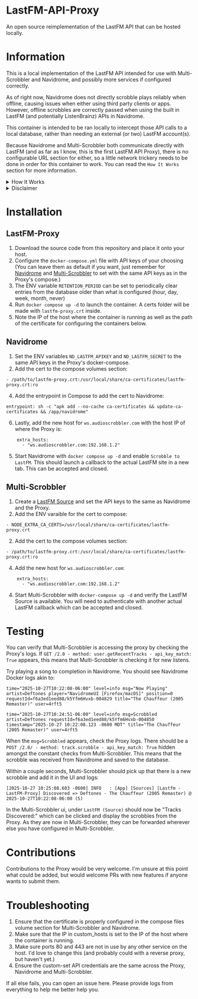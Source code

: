 # LastFM-API-Proxy
An open source reimplementation of the LastFM API that can be hosted locally.

# Information
This is a local implementation of the LastFM API intended for use with Multi-Scrobbler and Navidrome, and possibly more services if configured correctly.

As of right now, Navidrome does not directly scrobble plays reliably when offline, causing issues when either using third party clients or apps. However, offline scrobbles are correctly passed when using the built in LastFM (and potentially ListenBrainz) APIs in Navidrome.

This container is intended to be ran locally to intercept those API calls to a local database, rather than needing an external (or two) LastFM account(s).

Because Navidrome and Multi-Scrobbler both communicate directly with LastFM (and as far as I know, this is the first LastFM API Proxy), there is no configurable URL section for either, so a little network trickery needs to be done in order for this container to work. You can read the `How It Works` section for more information.

<details>
<summary>How It Works</summary>

The Proxy container generates and makes use of a certificate that when used with changed hosts on Navidrome and Multi-Scrobbler, tricks them into thinking they are communicating with the real LastFM API (`ws.audioscrobbler.com`). Unfortunately because of this, the Proxy container needs ports 80 and 443 open to receive API calls. This might be able to be rectified with a reverse proxy or Docker network, but I haven't looked into them.

Because of this interception, scrobbles from Navidrome are instead sent to the container and saved to its database, allowing for Multi-Scrobbler to check it periodically for new scrobbles. Other unrelated API calls are forwarded to the real LastFM client (like if you want to scrobble to an actual LastFM account).

If Navidrome and Multi-Scrobbler implemented the ability to configure a custom URL for LastFM integrations, this wouldn't need to be as complex.
</details>

<details>
<summary>Disclaimer</summary>
This container was partially written with Claude.ai as part of a college Python assignment to use AI in part to make an API "do something useful". I wouldn't recommend exposing this container to the open internet.

I do not have any affiliation with or connection to LastFM Ltd, CBS Interactive or Paramount. Use at your own risk.
</details>

# Installation
## LastFM-Proxy
1. Download the source code from this repository and place it onto your host.
2. Configure the `docker-compose.yml` file with API keys of your choosing (You can leave them as default if you want, just remember for <a href="https://www.navidrome.org/docs/usage/configuration-options/#advanced-configuration">Navidrome</a> and <a href="https://foxxmd.github.io/multi-scrobbler/docs/configuration/#lastfm-source">Multi-Scrobbler</a> to set with the same API keys as in the Proxy's compose.)
3. The ENV variable `RETENTION_PERIOD` can be set to periodically clear entries from the database older than what is configured (hour, day, week, month, never)
4. Run `docker compose up -d` to launch the container. A certs folder will be made with `lastfm-proxy.crt` inside.
5. Note the IP of the host where the container is running as well as the path of the certificate for configuring the containers below.

## Navidrome
1. Set the ENV variables `ND_LASTFM_APIKEY` and `ND_LASTFM_SECRET` to the same API keys in the Proxy's docker-compose.
2. Add the cert to the compose volumes section:
```
- /path/to/lastfm-proxy.crt:/usr/local/share/ca-certificates/lastfm-proxy.crt:ro
```
4. Add the entrypoint in Compose to add the cert to Navidrome:
```
entrypoint: sh -c "apk add --no-cache ca-certificates && update-ca-certificates && /app/navidrome"
```
6. Lastly, add the new host for `ws.audioscrobbler.com` with the host IP of where the Proxy is: 
```
    extra_hosts:
      - "ws.audioscrobbler.com:192.168.1.2"
```
5. Start Navidrome with `docker compose up -d` and enable `Scrobble to LastFM`. This should launch a callback to the actual LastFM site in a new tab. This can be accepted and closed.

## Multi-Scrobbler
1. Create a <a href="https://foxxmd.github.io/multi-scrobbler/docs/configuration/#lastfm-source">LastFM Source</a> and set the API keys to the same as Navidrome and the Proxy.
2. Add the ENV varaible for the cert to compose:
```
- NODE_EXTRA_CA_CERTS=/usr/local/share/ca-certificates/lastfm-proxy.crt
```
2. Add the cert to the compose volumes section:
```
- /path/to/lastfm-proxy.crt:/usr/local/share/ca-certificates/lastfm-proxy.crt:ro
```
4. Add the new host for `ws.audioscrobbler.com`: 
```
    extra_hosts:
      - "ws.audioscrobbler.com:192.168.1.2"
```
4. Start Multi-Scrobbler with `docker-compose up -d` and verify the LastFM Source is available. You will need to authenticate with another actual LastFM callback which can be accepted and closed.

# Testing

You can verify that Multi-Scrobbler is accessing the proxy by checking the Proxy's logs. If `GET /2.0 - method: user.getRecentTracks - api_key_match: True` appears, this means that Multi-Scrobbler is checking it for new listens.

Try playing a song to completion in Navidrome. You should see Navidrome Docker logs akin to:
```
time="2025-10-27T10:22:08-06:00" level=info msg="Now Playing" artist=Deftones player="NavidromeUI [Firefox/macOS]" position=0 requestId=f6a3ed1eed88/k5Yfm6Hvxb-004829 title="The Chauffeur (2005 Remaster)" user=4rft5

time="2025-10-27T10:24:51-06:00" level=info msg=Scrobbled artist=Deftones requestId=f6a3ed1eed88/k5Yfm6Hvxb-004850 timestamp="2025-10-27 10:22:08.123 -0600 MDT" title="The Chauffeur (2005 Remaster)" user=4rft5
```

When the `msg=Scrobbled` appears, check the Proxy logs. There should be a `POST /2.0/ - method: track.scrobble - api_key_match: True` hidden amongst the constant checks from Multi-Scrobbler. This means that the scrobble was received from Navidrome and saved to the database.

Within a couple seconds, Multi-Scrobbler should pick up that there is a new scrobble and add it in the UI and logs: 

```
[2025-10-27 10:25:08.603 -0600] INFO   : [App] [Sources] [Lastfm - LastFM-Proxy] Discovered => Deftones - The Chauffeur (2005 Remaster) @ 2025-10-27T10:22:08-06:00 (S)
```

In the Multi-Scrobbler ui, under `LastFM (Source)` should now be "Tracks Discovered:" which can be clicked and display the scrobbles from the Proxy. As they are now in Multi-Scrobbler, they can be forwarded wherever else you have configured in Multi-Scrobbler.

# Contributions

Contributions to the Proxy would be very welcome. I'm unsure at this point what could be added, but would welcome PRs with new features if anyone wants to submit them.

# Troubleshooting

1. Ensure that the certificate is properly configured in the compose files volume section for Multi-Scrobbler and Navidrome.
2. Make sure that the IP in custom_hosts is set to the IP of the host where the container is running.
3. Make sure ports 80 and 443 are not in use by any other service on the host. I'd love to change this (and probably could with a reverse proxy, but haven't yet.)
4. Ensure the custom-set API credentials are the same across the Proxy, Navidrome and Multi-Scrobbler.

If all else fails, you can open an issue here. Please provide logs from everything to help me better help you.
